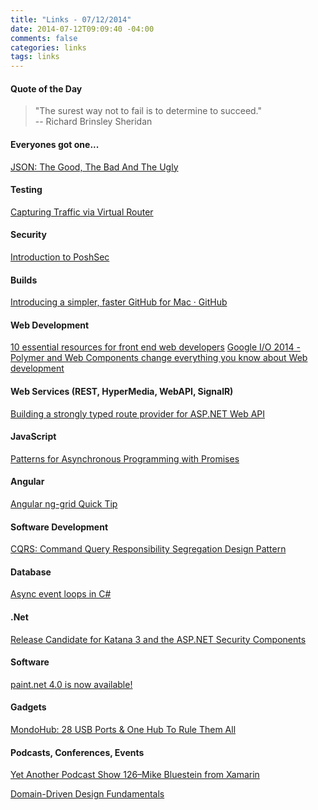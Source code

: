 ```yaml
---
title: "Links - 07/12/2014"
date: 2014-07-12T09:09:40 -04:00
comments: false
categories: links
tags: links
---
```


#### Quote of the Day

<blockquote>"The surest way not to fail is to determine to succeed."<br>
-- Richard Brinsley Sheridan
</blockquote>

#### Everyones got one...

[JSON: The Good, The Bad And The Ugly](http://java.dzone.com/articles/json-good-bad-and-ugly)

#### Testing

[Capturing Traffic via Virtual Router](http://blogs.telerik.com/fiddler/posts/14-07-10/capturing-traffic-via-virtual-router)

#### Security

[Introduction to PoshSec](http://www.powershellmagazine.com/2014/07/10/introduction-to-poshsec/)

#### Builds

[Introducing a simpler, faster GitHub for Mac · GitHub](https://github.com/blog/1862-introducing-a-simpler-faster-github-for-mac)

#### Web Development

[10 essential resources for front end web developers](http://blog.pluralsight.com/tips-for-front-end-developers)
[Google I/O 2014 - Polymer and Web Components change everything you know about Web development](https://www.youtube.com/watch?v=8OJ7ih8EE7s)

#### Web Services (REST, HyperMedia, WebAPI, SignalR)

[Building a strongly typed route provider for ASP.NET Web API](http://www.strathweb.com/2014/07/building-strongly-typed-route-provider-asp-net-web-api/)

#### JavaScript

[Patterns for Asynchronous Programming with Promises](http://www.joezimjs.com/javascript/patterns-asynchronous-programming-promises/)

#### Angular

[Angular ng-grid Quick Tip](http://msmvps.com/blogs/deborahk/archive/2014/07/10/angular-ng-grid-quick-tip.aspx)

#### Software Development

[CQRS: Command Query Responsibility Segregation Design Pattern](http://pietschsoft.com/post/2014/06/15/CQRS-Command-Query-Responsibility-Segregation-Design-Pattern)

#### Database

[Async event loops in C#](http://ayende.com/blog/167299/async-event-loops-in-c?Key=7966ff8a-941a-4df2-a352-33ea3724e3d2&utm_source=feedburner&utm_medium=feed&utm_campaign=Feed%3A+AyendeRahien+%28Ayende+%40+Rahien%29)

#### .Net

[Release Candidate for Katana 3 and the ASP.NET Security Components](http://blogs.msdn.com/b/webdev/archive/2014/07/10/release-candidate-for-katana-3-and-the-asp-net-security-components.aspx)

#### Software

[paint.net 4.0 is now available!](http://blog.getpaint.net/2014/06/24/paint-net-4-0-is-now-available/)

#### Gadgets

[MondoHub: 28 USB Ports & One Hub To Rule Them All](https://stacksocial.com/sales/mondohub-28-usb-ports-one-hub-to-rule-them-all?aid=a-23fkec3s&utm_source=pcmag&utm_medium=editorial&utm_campaign=mondohub)

#### Podcasts, Conferences, Events

[Yet Another Podcast Show 126–Mike Bluestein from Xamarin](http://jesseliberty.com/2014/07/10/yet-another-podcast-show-126mike-bluestein-from-xamarin/?utm_source=feedburner&utm_medium=feed&utm_campaign=Feed%3A+JesseLiberty-SilverlightGeek+%28Jesse+Liberty%29)

[Domain-Driven Design Fundamentals](http://pluralsight.com/training/Courses/TableOfContents/domain-driven-design-fundamentals)
